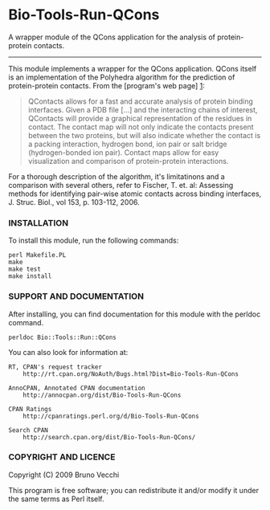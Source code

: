 Bio-Tools-Run-QCons
===================

A wrapper module of the QCons application for the analysis of protein-protein contacts.
_______________________________________________________________________________________

This module implements a wrapper for the QCons application. QCons
itself is an implementation of the Polyhedra algorithm for the
prediction of protein-protein contacts. From the [program's web page]
[1]:

  > QContacts allows for a fast and accurate analysis of protein binding
  > interfaces. Given a PDB file [...] and the interacting chains of
  > interest, QContacts will provide a graphical representation of the
  > residues in contact. The contact map will not only indicate the
  > contacts present between the two proteins, but will also indicate
  > whether the contact is a packing interaction,  hydrogen bond, ion pair
  > or salt bridge (hydrogen-bonded ion pair). Contact maps allow for easy
  > visualization and comparison of protein-protein interactions.

For a thorough description of the algorithm, it's limitatinons and a
comparison with several others, refer to Fischer, T. et. al: Assessing
methods for identifying pair-wise atomic contacts across binding
interfaces, J. Struc. Biol., vol 153, p. 103-112, 2006.

### INSTALLATION

To install this module, run the following commands:

	perl Makefile.PL
	make
	make test
	make install

### SUPPORT AND DOCUMENTATION

After installing, you can find documentation for this module with the
perldoc command.

    perldoc Bio::Tools::Run::QCons

You can also look for information at:

    RT, CPAN's request tracker
        http://rt.cpan.org/NoAuth/Bugs.html?Dist=Bio-Tools-Run-QCons

    AnnoCPAN, Annotated CPAN documentation
        http://annocpan.org/dist/Bio-Tools-Run-QCons

    CPAN Ratings
        http://cpanratings.perl.org/d/Bio-Tools-Run-QCons

    Search CPAN
        http://search.cpan.org/dist/Bio-Tools-Run-QCons/


### COPYRIGHT AND LICENCE

Copyright (C) 2009 Bruno Vecchi

This program is free software; you can redistribute it and/or modify it
under the same terms as Perl itself.

[1]: http://tsailab.tamu.edu/QCons "Qcons"

